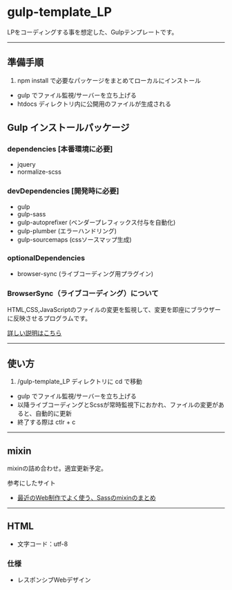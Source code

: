 # gulp-template_LP
LPをコーディングする事を想定した、Gulpテンプレートです。

---

## 準備手順

1. npm install で必要なパッケージをまとめてローカルにインストール
* gulp でファイル監視/サーバーを立ち上げる
* htdocs ディレクトリ内に公開用のファイルが生成される

## Gulp インストールパッケージ

### dependencies [本番環境に必要]
* jquery
* normalize-scss

### devDependencies [開発時に必要]
* gulp
* gulp-sass
* gulp-autoprefixer (ベンダープレフィックス付与を自動化)
* gulp-plumber (エラーハンドリング)
* gulp-sourcemaps (cssソースマップ生成)

### optionalDependencies
* browser-sync (ライブコーディング用プラグイン)

### BrowserSync（ライブコーディング）について
HTML,CSS,JavaScriptのファイルの変更を監視して、変更を即座にブラウザーに反映させるプログラムです。

[詳しい説明はこちら](http://qiita.com/niusounds/items/a95978f9a1cb328d3021)

---

## 使い方

1. /gulp-template_LP ディレクトリに cd で移動
* gulp でファイル監視/サーバーを立ち上げる
* 以降ライブコーディングとScssが常時監視下におかれ、ファイルの変更があると、自動的に更新
* 終了する際は ctlr + c

---

## mixin

mixinの詰め合わせ。適宜更新予定。

参考にしたサイト
* [最近のWeb制作でよく使う、Sassのmixinのまとめ](http://coliss.com/articles/build-websites/operation/css/15-essential-sass-mixins-by-developerdrive.html)

---

## HTML

* 文字コード：utf-8

### 仕様
* レスポンシブWebデザイン
